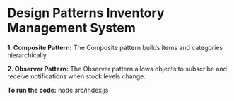 # Design Patterns Inventory Management System

**1. Composite Pattern:** The Composite pattern builds items and categories hierarchically.

**2. Observer Pattern:** The Observer pattern allows objects to subscribe and receive notifications when stock levels change.


**To run the code:**  node src/index.js
